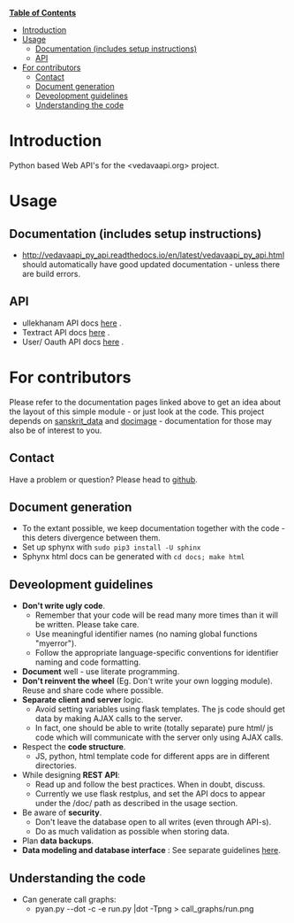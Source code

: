 **[Table of Contents](http://tableofcontent.eu)**
<!-- Table of contents generated generated by http://tableofcontent.eu -->
- [Introduction](#introduction)
- [Usage](#usage)
  - [Documentation (includes setup instructions)](#documentation-includes-setup-instructions)
  - [API](#api)
- [For contributors](#for-contributors)
  - [Contact](#contact)
  - [Document generation](#document-generation)
  - [Deveolopment guidelines](#deveolopment-guidelines)
  - [Understanding the code](#understanding-the-code)

# Introduction
Python based Web API's for the <vedavaapi.org> project.

# Usage
## Documentation (includes setup instructions)
- http://vedavaapi_py_api.readthedocs.io/en/latest/vedavaapi_py_api.html should automatically have good updated documentation - unless there are build errors.

## API
- ullekhanam API docs [here](http://api.vedavaapi.org/py/ullekhanam/docs) .
- Textract API docs [here](http://api.vedavaapi.org/py/textract/docs) .
- User/ Oauth API docs [here](http://api.vedavaapi.org/py/textract/docs) .

# For contributors
Please refer to the documentation pages linked above to get an idea about the layout of this simple module - or just look at the code. This project depends on [sanskrit_data](https://github.com/vedavaapi/sanskrit_data/) and [docimage](https://github.com/vedavaapi/docimage/) - documentation for those may also be of interest to you. 

## Contact
Have a problem or question? Please head to [github](https://github.com/vedavaapi/vedavaapi_py_api).

## Document generation
- To the extant possible, we keep documentation together with the code - this deters divergence between them.
- Set up sphynx with `sudo pip3 install -U sphinx`
- Sphynx html docs can be generated with `cd docs; make html`

## Deveolopment guidelines
* **Don't write ugly code**.
  * Remember that your code will be read many more times than it will be written. Please take care.
  * Use meaningful identifier names (no naming global functions "myerror").
  * Follow the appropriate language-specific conventions for identifier naming and code formatting.
* **Document** well - use literate programming.
* **Don't reinvent the wheel** (Eg. Don't write your own logging module). Reuse and share code where possible.
* **Separate client and server** logic.
  * Avoid setting variables using flask templates. The js code should get data by making AJAX calls to the server.
  * In fact, one should be able to write (totally separate) pure html/ js code which will communicate with the server only using AJAX calls.
* Respect the **code structure**.
  * JS, python, html template code for different apps are in different directories.
* While designing **REST API**:
  * Read up and follow the best practices. When in doubt, discuss.
  * Currently we use flask restplus, and set the API docs to appear under the /doc/ path as described in the usage section.
* Be aware of **security**.
  * Don't leave the database open to all writes (even through API-s).
  * Do as much validation as possible when storing data.
* Plan **data backups**.
* **Data modeling and database interface** : See separate guidelines [here](https://github.com/vedavaapi/sanskrit_data).

## Understanding the code
* Can generate call graphs:
  * pyan.py --dot -c -e run.py |dot -Tpng > call_graphs/run.png
